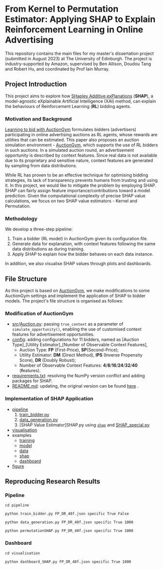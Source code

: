 # From Kernel to Permutation Estimator: Applying SHAP to Explain Reinforcement Learning in Online Advertising
This repository contains the main files for my master's dissertation project (submitted in August 2023) at The University of Edinburgh. The project is industry-supported by Amazon, supervised by Ben Allison, Doudou Tang and Robert Hu, and coordinated by Prof Iain Murray.

## Project Introduction
This project aims to explore how [SHapley Additive exPlanations](https://papers.nips.cc/paper/2017/hash/8a20a8621978632d76c43dfd28b67767-Abstract.html) (**SHAP**), a model-agnostic eXplainable Artificial Intelligence (XAI) method, can explain the behaviours of Reinforcement Learning (**RL**) bidding agents.

### Motivation and Background
[Learning to bid with AuctionGym](https://www.amazon.science/publications/learning-to-bid-with-auctiongym) formulates bidders (advertisers) participating in online advertising auctions as RL agents, whose rewards are utilities that can be estimated. This paper also proposes an auction simulation environment - [AuctionGym](https://github.com/amzn/auction-gym), which supports the use of RL bidders in such auctions. In a simulated auction round, an advertisement opportunity is described by context features. Since real data is not available due to its proprietary and sensitive nature, context features are generated by sampling from data distributions.

While RL has proven to be an effective technique for optimising bidding strategies, its lack of transparency prevents humans from trusting and using it. In this project, we would like to mitigate the problem by employing SHAP. SHAP can fairly assign feature importance/contributions toward a model prediction. Given the computational complexity of precise SHAP value calculations, we focus on two SHAP value estimators - Kernel and Permutation.

### Methodology
We develop a three-step pipeline:
1.  Train a bidder (RL model) in AuctionGym given its configuration file.
2.  Generate data for explanation, with context features following the same data distributions as during training.
3.  Apply SHAP to explain how the bidder behaves on each data instance.

In addition, we also visualise SHAP values through plots and dashboards.

## File Structure
As this project is based on [AuctionGym](https://github.com/amzn/auction-gym), we make modifications to some AuctionGym settings and implement the application of SHAP to bidder models. The project's file structure is organised as follows:

### Modification of AuctionGym
- [src](https://github.com/cjxhwyt/Applying-SHAP-to-Explain-Reinforcement-Learning/tree/main/src)/[Auction.py](https://github.com/cjxhwyt/Applying-SHAP-to-Explain-Reinforcement-Learning/blob/main/src/Auction.py): passing ``true_context`` as a parameter of ``simulate_opportunity()``, enabling the use of customised context features for advertisement opportunities.
- [config](https://github.com/cjxhwyt/Applying-SHAP-to-Explain-Reinforcement-Learning/tree/main/config): adding configurations for 11 bidders, named as [Auction Type]\_[Utility Estimator]\_[Number of Observable Context Features],
	- Auction Type: **FP** (First-Price), **SP**(Second-Price);
	- Utility Estimator: **DM** (Direct Method), **IPS** (Inverse Propensity Score), **DR** (Doubly Robust);
	- Number of Observable Context Features: **4**/**8**/**16**/**24**/**32**/**40** (**f**eatures).
- [requirements.txt](https://github.com/cjxhwyt/Applying-SHAP-to-Explain-Reinforcement-Learning/blob/main/requirements.txt): resolving the NumPy version conflict and adding packages for SHAP.
- [README.md](https://github.com/cjxhwyt/Applying-SHAP-to-Explain-Reinforcement-Learning/blob/main/README.md): updating, the original version can be found [here](https://github.com/amzn/auction-gym/blob/main/README.md) .

### Implementation of SHAP Application

 - [pipeline](https://github.com/cjxhwyt/Applying-SHAP-to-Explain-Reinforcement-Learning/tree/main/pipeline)
	 1. [train_bidder.py](https://github.com/cjxhwyt/Applying-SHAP-to-Explain-Reinforcement-Learning/blob/main/pipeline/train_bidder.py)
	 2. [data_generation.py](https://github.com/cjxhwyt/Applying-SHAP-to-Explain-Reinforcement-Learning/blob/main/pipeline/data_generation.py)
	 3. [SHAP Value Estimator]SHAP&#46;py using [`shap`](https://github.com/shap/shap) and [SHAP_special.py](https://github.com/cjxhwyt/Applying-SHAP-to-Explain-Reinforcement-Learning/blob/main/pipeline/SHAP_special.py)
 - [visualisation](https://github.com/cjxhwyt/Applying-SHAP-to-Explain-Reinforcement-Learning/tree/main/visualisation)
 - examples
	 - [training](https://github.com/cjxhwyt/Applying-SHAP-to-Explain-Reinforcement-Learning/tree/main/training)
	 - [model](https://github.com/cjxhwyt/Applying-SHAP-to-Explain-Reinforcement-Learning/tree/main/model)
	 - [data](https://github.com/cjxhwyt/Applying-SHAP-to-Explain-Reinforcement-Learning/tree/main/data)
	 - [shap](https://github.com/cjxhwyt/Applying-SHAP-to-Explain-Reinforcement-Learning/tree/main/shap)
	 - [dashboard](https://github.com/cjxhwyt/Applying-SHAP-to-Explain-Reinforcement-Learning/tree/main/dashboard)
 - [figure](https://github.com/cjxhwyt/Applying-SHAP-to-Explain-Reinforcement-Learning/tree/main/figure)

## Reproducing Research Results
### Pipeline
`cd pipeline`

`python train_bidder.py FP_DR_40f.json specific True False`

`python data_generation.py FP_DR_40f.json specific True 1000`

`python permutationSHAP.py FP_DR_40f.json specific True 1000`  

### Dashboard
`cd visualisation`

`python dashboard_SHAP.py FP_DR_40f.json specific True 1000`
